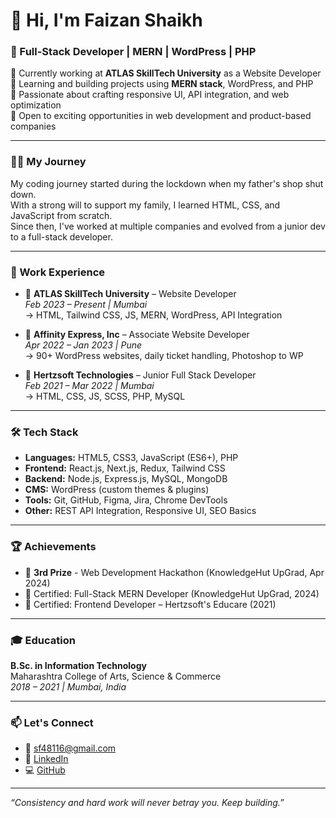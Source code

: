 # 👋 Hi, I'm Faizan Shaikh

### 🚀 Full-Stack Developer | MERN | WordPress | PHP

🔭 Currently working at **ATLAS SkillTech University** as a Website Developer  
🌱 Learning and building projects using **MERN stack**, WordPress, and PHP  
🎯 Passionate about crafting responsive UI, API integration, and web optimization  
💼 Open to exciting opportunities in web development and product-based companies

---

### 🧑‍💻 My Journey

My coding journey started during the lockdown when my father's shop shut down.  
With a strong will to support my family, I learned HTML, CSS, and JavaScript from scratch.  
Since then, I've worked at multiple companies and evolved from a junior dev to a full-stack developer.

---

### 💼 Work Experience

- 🏢 **ATLAS SkillTech University** – Website Developer  
  _Feb 2023 – Present | Mumbai_  
  → HTML, Tailwind CSS, JS, MERN, WordPress, API Integration

- 🏢 **Affinity Express, Inc** – Associate Website Developer  
  _Apr 2022 – Jan 2023 | Pune_  
  → 90+ WordPress websites, daily ticket handling, Photoshop to WP

- 🏢 **Hertzsoft Technologies** – Junior Full Stack Developer  
  _Feb 2021 – Mar 2022 | Mumbai_  
  → HTML, CSS, JS, SCSS, PHP, MySQL

---

### 🛠 Tech Stack

- **Languages:** HTML5, CSS3, JavaScript (ES6+), PHP
- **Frontend:** React.js, Next.js, Redux, Tailwind CSS
- **Backend:** Node.js, Express.js, MySQL, MongoDB
- **CMS:** WordPress (custom themes & plugins)
- **Tools:** Git, GitHub, Figma, Jira, Chrome DevTools
- **Other:** REST API Integration, Responsive UI, SEO Basics

---

### 🏆 Achievements

- 🥉 **3rd Prize** - Web Development Hackathon (KnowledgeHut UpGrad, Apr 2024)
- 📜 Certified: Full-Stack MERN Developer (KnowledgeHut UpGrad, 2024)
- 📜 Certified: Frontend Developer – Hertzsoft's Educare (2021)

---

### 🎓 Education

**B.Sc. in Information Technology**  
Maharashtra College of Arts, Science & Commerce  
_2018 – 2021 | Mumbai, India_

---

### 📫 Let's Connect

- 📧 [sf48116@gmail.com](mailto:sf48116@gmail.com)
- 💼 [LinkedIn](https://linkedin.com/in/izancode)
- 💻 [GitHub](https://github.com/izancode)

---

_“Consistency and hard work will never betray you. Keep building.”_

